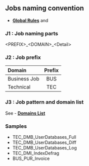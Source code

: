 ## Jobs naming convention

- **[Global Rules](GlobalRules.md)** and

### J1 : Job naming parts
\<PREFIX\>\_\<DOMAIN\>\_\<Detail\>

### J2 : Job prefix
|	Domain	|	Prefix	|
|	:---	|	:---:	|
|	Business Job	|	BUS	|
|	Technical	|	TEC	|

### J3 : Job pattern and domain list

See - **[Domains List](DomainsList.md)** 


### Samples

- TEC_DMB_UserDatabases_Full
- TEC_DMB_UserDatabases_Diff
- TEC_DMB_UserDatabases_Log
- TEC_DMI_IndexDefrag
- BUS_PUR_Invoice

